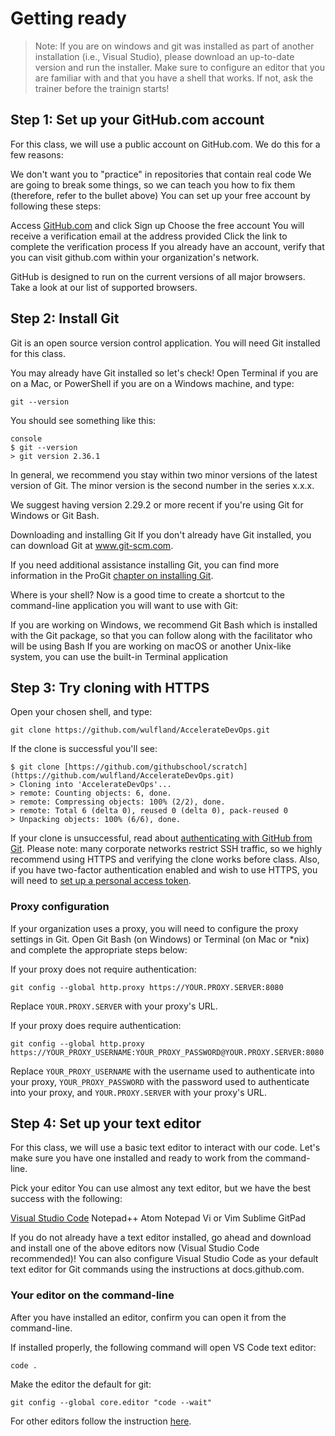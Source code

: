 # Getting ready


> Note: If you are on windows and git was installed as part of another installation (i.e., Visual Studio), please download an up-to-date version and run the installer.
> Make sure to configure an editor that you are familiar with and that you have a shell that works. If not, ask the trainer before the trainign starts!

## Step 1: Set up your GitHub.com account

For this class, we will use a public account on GitHub.com. We do this for a few reasons:

We don't want you to "practice" in repositories that contain real code
We are going to break some things, so we can teach you how to fix them (therefore, refer to the bullet above)
You can set up your free account by following these steps:

Access [GitHub.com](https://github.com) and click Sign up
Choose the free account
You will receive a verification email at the address provided
Click the link to complete the verification process
If you already have an account, verify that you can visit github.com within your organization's network.

GitHub is designed to run on the current versions of all major browsers. Take a look at our list of supported browsers.

## Step 2: Install Git

Git is an open source version control application. You will need Git installed for this class.

You may already have Git installed so let's check! Open Terminal if you are on a Mac, or PowerShell if you are on a Windows machine, and type:

```console
git --version
```

You should see something like this:

```
console
$ git --version
> git version 2.36.1
```

In general, we recommend you stay within two minor versions of the latest version of Git. The minor version is the second number in the series x.x.x.

We suggest having version 2.29.2 or more recent if you're using Git for Windows or Git Bash.

Downloading and installing Git
If you don't already have Git installed, you can download Git at www.git-scm.com.

If you need additional assistance installing Git, you can find more information in the ProGit [chapter on installing Git](http://git-scm.com/book/en/v2/Getting-Started-Installing-Git).

Where is your shell?
Now is a good time to create a shortcut to the command-line application you will want to use with Git:

If you are working on Windows, we recommend Git Bash which is installed with the Git package, so that you can follow along with the facilitator who will be using Bash
If you are working on macOS or another Unix-like system, you can use the built-in Terminal application

## Step 3: Try cloning with HTTPS
Open your chosen shell, and type:

```console
git clone https://github.com/wulfland/AccelerateDevOps.git
```

If the clone is successful you'll see:

```console
$ git clone [https://github.com/githubschool/scratch](https://github.com/wulfland/AccelerateDevOps.git)
> Cloning into 'AccelerateDevOps'...
> remote: Counting objects: 6, done.
> remote: Compressing objects: 100% (2/2), done.
> remote: Total 6 (delta 0), reused 0 (delta 0), pack-reused 0
> Unpacking objects: 100% (6/6), done.
```

If your clone is unsuccessful, read about [authenticating with GitHub from Git](https://docs.github.com/github/getting-started-with-github/set-up-git#next-steps-authenticating-with-github-from-git). 
Please note: many corporate networks restrict SSH traffic, so we highly recommend using HTTPS and verifying the clone works before class. 
Also, if you have two-factor authentication enabled and wish to use HTTPS, you will need to [set up a personal access token](https://docs.github.com/github/authenticating-to-github/accessing-github-using-two-factor-authentication#using-two-factor-authentication-with-the-command-line).

### Proxy configuration
If your organization uses a proxy, you will need to configure the proxy settings in Git. Open Git Bash (on Windows) or Terminal (on Mac or *nix) and complete the appropriate steps below:

If your proxy does not require authentication:

```console
git config --global http.proxy https://YOUR.PROXY.SERVER:8080
```
Replace `YOUR.PROXY.SERVER` with your proxy's URL.

If your proxy does require authentication:

```console
git config --global http.proxy https://YOUR_PROXY_USERNAME:YOUR_PROXY_PASSWORD@YOUR.PROXY.SERVER:8080
```

Replace `YOUR_PROXY_USERNAME` with the username used to authenticate into your proxy, `YOUR_PROXY_PASSWORD` with the password used to authenticate into your proxy, and `YOUR.PROXY.SERVER` with your proxy's URL.

## Step 4: Set up your text editor
For this class, we will use a basic text editor to interact with our code. Let's make sure you have one installed and ready to work from the command-line.

Pick your editor
You can use almost any text editor, but we have the best success with the following:


[Visual Studio Code](https://code.visualstudio.com/)
Notepad++
Atom
Notepad
Vi or Vim
Sublime
GitPad

If you do not already have a text editor installed, go ahead and download and install one of the above editors now (Visual Studio Code recommended)! You can also configure Visual Studio Code as your default text editor for Git commands using the instructions at docs.github.com.

### Your editor on the command-line
After you have installed an editor, confirm you can open it from the command-line.

If installed properly, the following command will open VS Code text editor:

```
code .
```

Make the editor the default for git:

```
git config --global core.editor "code --wait"
```

For other editors follow the instruction [here](https://docs.github.com/en/get-started/getting-started-with-git/associating-text-editors-with-git).
